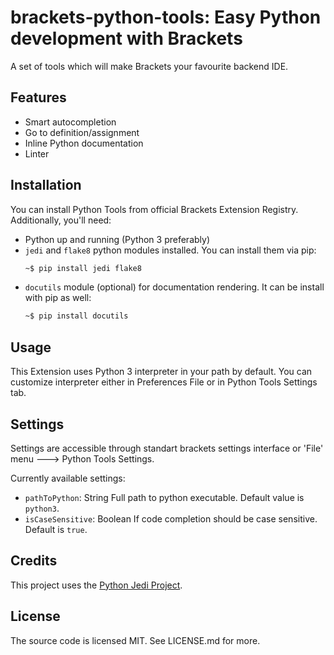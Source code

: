 # brackets-python-tools: Easy Python development with Brackets

A set of tools which will make Brackets your favourite backend IDE.

## Features
  - Smart autocompletion
  - Go to definition/assignment
  - Inline Python documentation
  - Linter

## Installation
You can install Python Tools from official Brackets Extension Registry.
Additionally, you'll need:
  - Python up and running (Python 3 preferably)
  - `jedi` and `flake8` python modules installed. You can install them via pip:
    ```bash
    ~$ pip install jedi flake8
    ```
  - `docutils` module (optional) for documentation rendering. It can be install with pip as well:
    ```bash
    ~$ pip install docutils
    ```

## Usage
This Extension uses Python 3 interpreter in your path by default. You can customize interpreter either in Preferences File or in Python Tools Settings tab.

## Settings
Settings are accessible through standart brackets settings interface or 'File' menu 🡒 Python Tools Settings.

Currently available settings:
  - `pathToPython`: String
    Full path to python executable. Default value is `python3`.
  - `isCaseSensitive`: Boolean
    If code completion should be case sensitive. Default is `true`.

## Credits
This project uses the [Python Jedi Project](https://github.com/saravanan-k90/python-jedi-brackets).

## License
The source code is licensed MIT. See LICENSE.md for more.